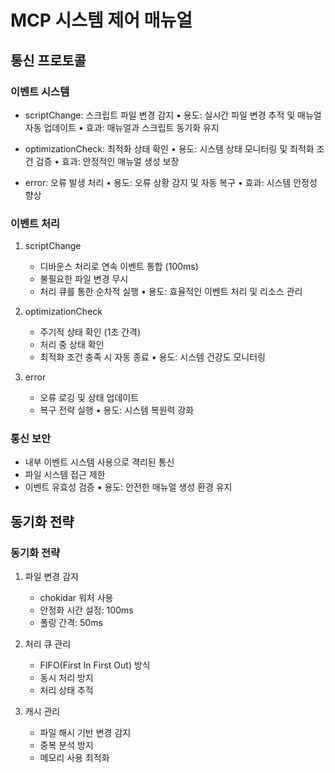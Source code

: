 # MCP 시스템 제어 매뉴얼

## 통신 프로토콜
### 이벤트 시스템
- scriptChange: 스크립트 파일 변경 감지
  • 용도: 실시간 파일 변경 추적 및 매뉴얼 자동 업데이트
  • 효과: 매뉴얼과 스크립트 동기화 유지

- optimizationCheck: 최적화 상태 확인
  • 용도: 시스템 상태 모니터링 및 최적화 조건 검증
  • 효과: 안정적인 매뉴얼 생성 보장

- error: 오류 발생 처리
  • 용도: 오류 상황 감지 및 자동 복구
  • 효과: 시스템 안정성 향상

### 이벤트 처리
1. scriptChange
   - 디바운스 처리로 연속 이벤트 통합 (100ms)
   - 불필요한 파일 변경 무시
   - 처리 큐를 통한 순차적 실행
   • 용도: 효율적인 이벤트 처리 및 리소스 관리

2. optimizationCheck
   - 주기적 상태 확인 (1초 간격)
   - 처리 중 상태 확인
   - 최적화 조건 충족 시 자동 종료
   • 용도: 시스템 건강도 모니터링

3. error
   - 오류 로깅 및 상태 업데이트
   - 복구 전략 실행
   • 용도: 시스템 복원력 강화

### 통신 보안
- 내부 이벤트 시스템 사용으로 격리된 통신
- 파일 시스템 접근 제한
- 이벤트 유효성 검증
• 용도: 안전한 매뉴얼 생성 환경 유지

## 동기화 전략
### 동기화 전략
1. 파일 변경 감지
   - chokidar 워처 사용
   - 안정화 시간 설정: 100ms
   - 폴링 간격: 50ms

2. 처리 큐 관리
   - FIFO(First In First Out) 방식
   - 동시 처리 방지
   - 처리 상태 추적

3. 캐시 관리
   - 파일 해시 기반 변경 감지
   - 중복 분석 방지
   - 메모리 사용 최적화